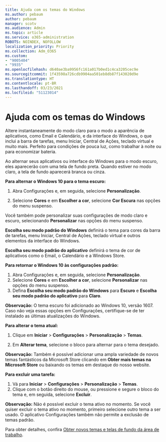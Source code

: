 ```yaml
---
title: Ajuda com os temas do Windows
ms.author: pebaum
author: pebaum
manager: scotv
ms.audience: Admin
ms.topic: article
ms.service: o365-administration
ROBOTS: NOINDEX, NOFOLLOW
localization_priority: Priority
ms.collection: Adm_O365
ms.custom:
- "9005404"
- "9935"
ms.openlocfilehash: d640ae3ba9956fc161a017b0ed1c4ca3205cec9e
ms.sourcegitcommit: 1f43598a726cdb9904aa501eb8db87f143020d9e
ms.translationtype: HT
ms.contentlocale: pt-BR
ms.lasthandoff: 03/23/2021
ms.locfileid: "51123014"
---
```

# <a name="help-with-windows-themes"></a>Ajuda com os temas do Windows

Altere instantaneamente do modo claro para o modo a aparência de aplicativos, como Email e Calendário, e da interface do Windows, o que inclui a barra de tarefas, menu Iniciar, Central de Ações, teclado virtual e muito mais. Perfeito para condições de pouca luz, como trabalhar à noite ou para economizar bateria.  

Ao alternar seus aplicativos ou interface do Windows para o modo escuro, eles aparecerão com uma tela de fundo preta. Quando estiver no modo claro, a tela de fundo aparecerá branca ou cinza.
 
**Para alternar o Windows 10 para o tema escuro:**

1. Abra Configurações e, em seguida, selecione **Personalização**.
  
1. Selecione **Cores** e em **Escolher a cor**, selecione **Cor Escura** nas opções do menu suspenso.

Você também pode personalizar suas configurações de modo claro e escuro, selecionando **Personalizar** nas opções do menu suspenso.

**Escolha seu modo padrão do Windows** definirá o tema para cores da barra de tarefas, menu Iniciar, Central de Ações, teclado virtual e outros elementos da interface do Windows.  

**Escolha seu modo padrão do aplicativo** definirá o tema de cor de aplicativos como o Email, o Calendário e a Windows Store.
 
**Para retornar o Windows 10 às configurações padrão:**

1. Abra Configurações e, em seguida, selecione **Personalização**.  
1. Selecione **Cores** e em **Escolher a cor**, selecione **Personalizar** nas opções do menu suspenso.  
1. Defina **Escolha seu modo padrão do Windows** para **Escuro** e **Escolha seu modo padrão do aplicativo** para **Claro**.

**Observação:** O tema escuro foi adicionado ao Windows 10, versão 1607. Caso não veja essas opções em Configurações, certifique-se de ter instalado as últimas atualizações do Windows.

**Para alterar o tema atual:**

1. Clique em **Iniciar** > **Configurações** > **Personalização** > **Temas**.  

1. Em **Alterar tema**, selecione o bloco para alternar para o tema desejado. 

**Observação:** Também é possível adicionar uma ampla variedade de novos temas fantásticos da Microsoft Store clicando em **Obter mais temas na Microsoft Store** ou baixando os temas em destaque do nosso website.

**Para excluir uma tarefa:**

1. Vá para **Iniciar** > **Configurações** > **Personalização** > **Temas**. 
1. Clique com o botão direito do mouse, ou pressione e segure o bloco do tema e, em seguida, selecione **Excluir**. 

**Observação:** Não é possível excluir o tema ativo no momento. Se você quiser excluir o tema ativo no momento, primeiro selecione outro tema a ser usado. O aplicativo Configurações também não permite a exclusão de temas padrão.

Para obter detalhes, confira [Obter novos temas e telas de fundo da área de trabalho](https://support.microsoft.com/windows/get-new-themes-and-desktop-backgrounds-09e3e0a6-02e3-5ecd-22a1-5d048e3cb0d3).
